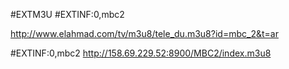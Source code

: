 

#EXTM3U 
#EXTINF:0,mbc2

http://www.elahmad.com/tv/m3u8/tele_du.m3u8?id=mbc_2&t=ar

#EXTINF:0,mbc2
http://158.69.229.52:8900/MBC2/index.m3u8
